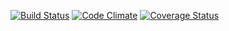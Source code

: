 [![Build Status](https://travis-ci.org/open-synergy/l10n_id_opnsyn.svg?branch=8.0)](https://travis-ci.org/open-synergy/l10n_id_opnsyn)
[![Code Climate](https://codeclimate.com/github/open-synergy/l10n_id_opnsyn/badges/gpa.svg)](https://codeclimate.com/github/open-synergy/l10n_id_opnsyn)
[![Coverage Status](https://coveralls.io/repos/open-synergy/l10n_id_opnsyn/badge.svg?branch=8.0&service=github)](https://coveralls.io/github/open-synergy/l10n_id_opnsyn?branch=8.0)

